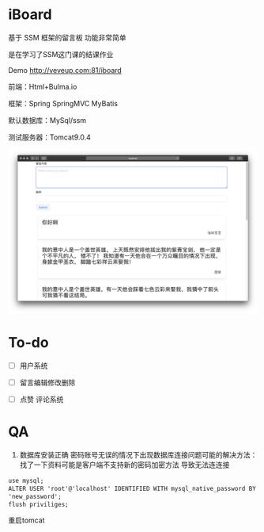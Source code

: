 # iBoard

基于 SSM 框架的留言板 功能非常简单

是在学习了SSM这门课的结课作业

Demo
http://veveup.com:81/iboard

前端：Html+Bulma.io

框架：Spring SpringMVC MyBatis

默认数据库：MySql/ssm

测试服务器：Tomcat9.0.4


![img](./img/demo1.png)

# To-do
 -[ ] 用户系统
 -[ ] 留言编辑修改删除
 -[ ] 点赞 评论系统
 
 
 # QA
 1. 数据库安装正确 密码账号无误的情况下出现数据库连接问题可能的解决方法：
 找了一下资料可能是客户端不支持新的密码加密方法 导致无法连连接
 ```mysql
use mysql;
ALTER USER 'root'@'localhost' IDENTIFIED WITH mysql_native_password BY 'new_password';
flush priviliges;
```
重启tomcat


